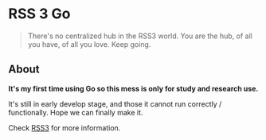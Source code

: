 # RSS 3 Go

> There's no centralized hub in the RSS3 world. 
> You are the hub, of all you have, of all you love.
> Keep going.

## About

**It's my first time using Go so this mess is only for study and research use.**

It's still in early develop stage, and those it cannot run correctly / functionally. Hope we can finally make it.

Check [RSS3](https://rss3.io/) for more information.
